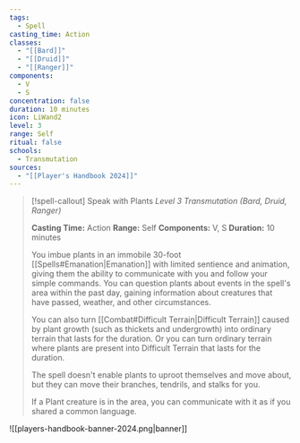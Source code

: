 ```yaml
---
tags:
  - Spell
casting_time: Action
classes:
  - "[[Bard]]"
  - "[[Druid]]"
  - "[[Ranger]]"
components:
  - V
  - S
concentration: false
duration: 10 minutes
icon: LiWand2
level: 3
range: Self
ritual: false
schools:
  - Transmutation
sources: 
  - "[[Player's Handbook 2024]]"
---
```

>[!spell-callout] Speak with Plants
>_Level 3 Transmutation (Bard, Druid, Ranger)_
>
>**Casting Time:** Action
>**Range:** Self
>**Components:** V, S
>**Duration:** 10 minutes
>
>You imbue plants in an immobile 30-foot [[Spells#Emanation\|Emanation]] with limited sentience and animation, giving them the ability to communicate with you and follow your simple commands. You can question plants about events in the spell's area within the past day, gaining information about creatures that have passed, weather, and other circumstances.
>
>You can also turn [[Combat#Difficult Terrain\|Difficult Terrain]] caused by plant growth (such as thickets and undergrowth) into ordinary terrain that lasts for the duration. Or you can turn ordinary terrain where plants are present into Difficult Terrain that lasts for the duration.
>
>The spell doesn't enable plants to uproot themselves and move about, but they can move their branches, tendrils, and stalks for you.
>
>If a Plant creature is in the area, you can communicate with it as if you shared a common language.


![[players-handbook-banner-2024.png|banner]]